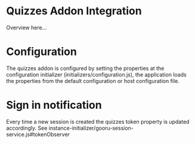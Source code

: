 Quizzes Addon Integration
=========================
Overview here...


# Configuration
The quizzes addon is configured by setting the properties at the configuration initializer (initializers/configuration.js), 
the application loads the properties from the default configuration or host configuration file.

# Sign in notification
Every time a new session is created the quizzes token property is updated accordingly. See instance-initializer/gooru-session-service.js#tokenObserver

